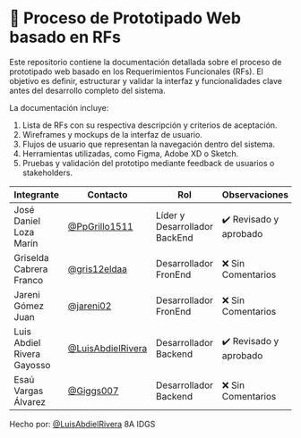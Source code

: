  
# 📂 Proceso de Prototipado Web basado en RFs

Este repositorio contiene la documentación detallada sobre el proceso de prototipado web basado en los Requerimientos Funcionales (RFs). El objetivo es definir, estructurar y validar la interfaz y funcionalidades clave antes del desarrollo completo del sistema.

La documentación incluye:
1. Lista de RFs con su respectiva descripción y criterios de aceptación.
2. Wireframes y mockups de la interfaz de usuario.
3. Flujos de usuario que representan la navegación dentro del sistema.
4. Herramientas utilizadas, como Figma, Adobe XD o Sketch.
5. Pruebas y validación del prototipo mediante feedback de usuarios o stakeholders.

|Integrante|Contacto|Rol|Observaciones|
|------------|--------|---|---|
|José Daniel Loza Marín |[@PpGrillo1511](https://github.com/PpGrillo1511)|Líder y Desarrollador BackEnd|✔️  Revisado y aprobado|
|Griselda Cabrera Franco |[@gris12eldaa](https://github.com/gris12eldaa)|Desarrollador FronEnd|❌ Sin Comentarios|
|Jareni Gómez Juan |[@jareni02](https://github.com/jareni02)|Desarrollador FronEnd|❌ Sin Comentarios|
|Luis Abdiel Rivera Gayosso |[@LuisAbdielRivera](https://github.com/LuisAbdiel)|Desarrollador Backend|✔️  Revisado y aprobado|
|Esaú Vargas Álvarez |[@Giggs007](https://github.com/Giggs007)|Desarrollador Backend|❌ Sin Comentarios|

Hecho por: [@LuisAbdielRivera](https://github.com/LuisAbdielRivera) 8A IDGS